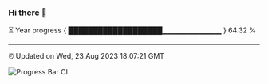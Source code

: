 ### Hi there 👋

⏳ Year progress { ███████████████████▁▁▁▁▁▁▁▁▁▁▁ } 64.32 %

---

⏰ Updated on Wed, 23 Aug 2023 18:07:21 GMT

![Progress Bar CI](https://github.com/Shyam-Makwana/GitHub-Actions-Demo/workflows/Progress%20Bar%20CI/badge.svg)
